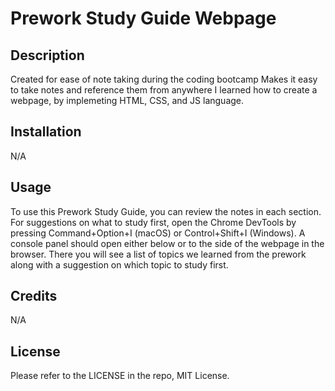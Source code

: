# Prework Study Guide Webpage

## Description

Created for ease of note taking during the coding bootcamp
Makes it easy to take notes and reference them from anywhere
I learned how to create a webpage, by implemeting HTML, CSS, and JS language.

## Installation

N/A

## Usage

To use this Prework Study Guide, you can review the notes in each section. For suggestions on what to study first, open the Chrome DevTools by pressing Command+Option+I (macOS) or Control+Shift+I (Windows). A console panel should open either below or to the side of the webpage in the browser. There you will see a list of topics we learned from the prework along with a suggestion on which topic to study first.

## Credits

N/A

## License

Please refer to the LICENSE in the repo, MIT License.